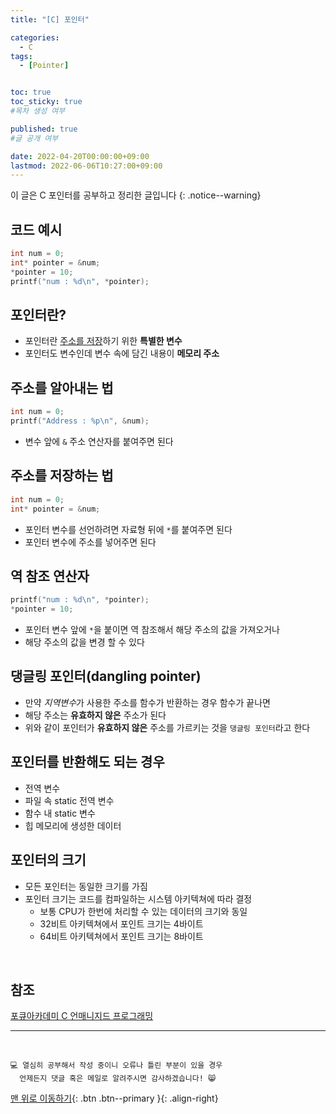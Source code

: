 ```yaml
---
title: "[C] 포인터" 

categories:
  - C
tags:
  - [Pointer]


toc: true
toc_sticky: true
#목차 생성 여부

published: true
#글 공개 여부

date: 2022-04-20T00:00:00+09:00
lastmod: 2022-06-06T10:27:00+09:00
---
```


이 글은 C 포인터를 공부하고 정리한 글입니다
{: .notice--warning}

## 코드 예시
```c
int num = 0;
int* pointer = &num;
*pointer = 10;
printf("num : %d\n", *pointer);
```

## 포인터란?
- 포인터란 <u>주소를 저장</u>하기 위한 **특별한 변수**
- 포인터도 변수인데 변수 속에 담긴 내용이 **메모리 주소**

## 주소를 알아내는 법
```c
int num = 0;
printf("Address : %p\n", &num);
```
- 변수 앞에 `&` 주소 연산자를 붙여주면 된다

## 주소를 저장하는 법
```c
int num = 0;
int* pointer = &num;
```
- 포인터 변수를 선언하려면 자료형 뒤에 `*`를 붙여주면 된다
- 포인터 변수에 주소를 넣어주면 된다

## 역 참조 연산자
```c
printf("num : %d\n", *pointer);
*pointer = 10;
```
- 포인터 변수 앞에 `*`을 붙이면 역 참조해서 해당 주소의 값을 가져오거나
- 해당 주소의 값을 변경 할 수 있다

## 댕글링 포인터(dangling pointer)
- 만약 *지역변수*가 사용한 주소를 함수가 반환하는 경우 함수가 끝나면
- 해당 주소는 **유효하지 않은** 주소가 된다
- 위와 같이 포인터가 **유효하지 않은** 주소를 가르키는 것을 `댕글링 포인터`라고 한다

## 포인터를 반환해도 되는 경우
- 전역 변수
- 파일 속 static 전역 변수
- 함수 내 static 변수
- 힙 메모리에 생성한 데이터

## 포인터의 크기
- 모든 포인터는 동일한 크기를 가짐
- 포인터 크기는 코드를 컴파일하는 시스템 아키텍쳐에 따라 결정
  - 보통 CPU가 한번에 처리할 수 있는 데이터의 크기와 동일
  - 32비트 아키텍쳐에서 포인트 크기는 4바이트
  - 64비트 아키텍쳐에서 포인트 크기는 8바이트

<br>

## 참조
[포큐아카데미 C 언매니지드 프로그래밍](https://pocu-ko.teachable.com/p/comp2200)

***
<br>

    💻 열심히 공부해서 작성 중이니 오류나 틀린 부분이 있을 경우 
      언제든지 댓글 혹은 메일로 알려주시면 감사하겠습니다! 😸

[맨 위로 이동하기](#){: .btn .btn--primary }{: .align-right}
